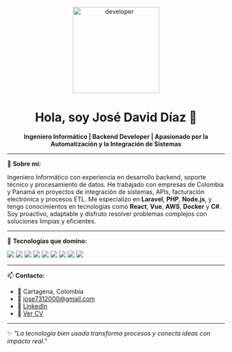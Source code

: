 <p align="center">
  <img src="https://cdn.dribbble.com/users/1162077/screenshots/3848914/programmer.gif" width="200" alt="developer">
</p>

<h1 align="center">Hola, soy José David Díaz 👋</h1>

<p align="center">
  <strong>Ingeniero Informático | Backend Developer | Apasionado por la Automatización y la Integración de Sistemas</strong>
</p>

---

🎯 **Sobre mí:**

Ingeniero Informático con experiencia en desarrollo backend, soporte técnico y procesamiento de datos. He trabajado con empresas de Colombia y Panamá en proyectos de integración de sistemas, APIs, facturación electrónica y procesos ETL. Me especializo en **Laravel**, **PHP**, **Node.js**, y tengo conocimientos en tecnologías como **React**, **Vue**, **AWS**, **Docker** y **C#**. Soy proactivo, adaptable y disfruto resolver problemas complejos con soluciones limpias y eficientes.




---

🧰 **Tecnologías que domino:**

<p align="left">
  <img src="https://img.shields.io/badge/Laravel-F05340?style=for-the-badge&logo=laravel&logoColor=white" />
  <img src="https://img.shields.io/badge/PHP-777BB4?style=for-the-badge&logo=php&logoColor=white" />
  <img src="https://img.shields.io/badge/Node.js-339933?style=for-the-badge&logo=nodedotjs&logoColor=white" />
  <img src="https://img.shields.io/badge/React-20232A?style=for-the-badge&logo=react&logoColor=61DAFB" />
  <img src="https://img.shields.io/badge/Vue.js-35495E?style=for-the-badge&logo=vue.js&logoColor=4FC08D" />
  <img src="https://img.shields.io/badge/MySQL-005C84?style=for-the-badge&logo=mysql&logoColor=white" />
  <img src="https://img.shields.io/badge/AWS-FF9900?style=for-the-badge&logo=amazonaws&logoColor=white" />
  <img src="https://img.shields.io/badge/Docker-2496ED?style=for-the-badge&logo=docker&logoColor=white" />
  <img src="https://img.shields.io/badge/C%23-239120?style=for-the-badge&logo=c-sharp&logoColor=white" />
</p>

---

📫 **Contacto:**

- 📍 Cartagena, Colombia
- 📧 [jose7312000@gmail.com](mailto:jose7312000@gmail.com)
- 💼 [LinkedIn](https://www.linkedin.com/in/jose-david-diaz-3812b5209/)
- 📄 [Ver CV](https://github.com/soyvillareal/soyvillareal/blob/main/CV%20-%20JOSE%20DIAZ.pdf)

---

✨ _"La tecnología bien usada transforma procesos y conecta ideas con impacto real."_  


